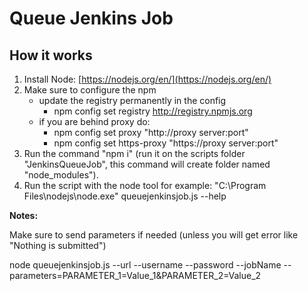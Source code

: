 # Queue Jenkins Job #

## How it works ##
1. Install Node: [https://nodejs.org/en/](https://nodejs.org/en/)
2. Make sure to configure the npm 
	- update the registry permanently in the config
		- npm config set registry http://registry.npmjs.org 
	- if you are behind proxy do:
		- npm config set proxy "http://proxy server:port" 
		- npm config set https-proxy "https://proxy server:port" 
3. Run the command "npm i" (run it on the scripts folder "JenkinsQueueJob", this command will create folder named "node_modules").
4. Run the script with the node tool for example: "C:\Program Files\nodejs\node.exe" queuejenkinsjob.js --help

**Notes:**

Make sure to send parameters if needed (unless you will get error like "Nothing is submitted")

node queuejenkinsjob.js --url <Jenkins URL> --username <Username> --password <Password> --jobName <Job Name> --parameters=PARAMETER_1=Value_1&PARAMETER_2=Value_2
